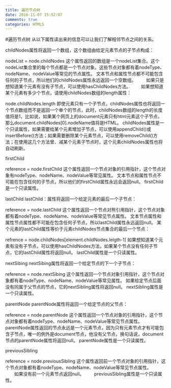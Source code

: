 ```yaml
---
title: 遍历节点树
date: 2016-11-07 15:52:07
comments: true
categories: HTML5
---
```


#遍历节点树
从以下属性读出来的信息可以让我们了解相邻节点之间的关系。

childNodes属性将返回一个数组，这个数组由给定元素节点的子节点构成：

nodeList = node.childNodes
这个属性返回的数组是一个nodeList集合。这个nodeList集合里的每个节点都是一个节点对象。这些节点对象都有着nodeType、nodeName、nodeValue等常见的节点属性。
文本节点和属性节点都不可能包含任何的子节点，所以他们的childNodes属性永远返回一个空数组。
　　如果只是想知道某个元素有没有子节点，可以使用hasChildNodes方法。
　　如果想知道某个元素有多少个节点，请使用childNodes数组的length属性：

node.childNodes.length
即使元素只有一个子节点，childNodes属性也将返回一个节点数组而不是返回一个单个的节点，此时，childNodes数组的length的长度值将是1，比如说，如果某个网页上的document元素只有html元素这个子节点，那么document.childNodes[0].nodeName值将是HTML。
childNodes属性是一个只读属性，如果需要给某个元素增加子节点，可以使用appendChild()或insertBefore()方法；如果需要删除某个元素节点，可以使用removeChild()方法；在使用这几个方法曾、减某个元素子节点时，这个元素childNodes属性也将自动刷新。

firstChild

reference = node.firstChild
这个属性返回一个节点对象的引用指针，这个节点对象有nodeType、nodeName、nodeValue等常见属性。
文本节点和属性节点不可能在包含任何的子节点，所以他们的firstChild属性永远会返回null。
firstChild是一个只读属性。

lastChild
lastChild：属性将返回一个给定元素的最后一个子节点：

reference = node.lastChild
这个属性返回一个节点对熊引用指针，这个节点对象都有着nodeType、nodeName、nodeValue等常见节点属性。
文本节点属性和属性节点属性都不可能在包含任何子节点，所以lastChild属性永远返回null。
某个元素的lastChild属性等价于元素childNodes节点集合的最后一个节点：

refrence = node.childNodes[element.childNodes.lelgth-1]
如果想知道某个元素有没有子节点，可以使用hasChildNodes方法，如果某个节点没有任何子节点，它的lastChild属性将返回null。
lastChild属性是一个只读属性。

nextSibing
nextSibing属性将返回一个给定节点的下一个子节点：

reference = node.nextSibing
这个属性返回一个节点对象引用指针，这个节点对象都有着nodeType、nodeName、nodeValue等常见属性。
如果给定节点后面没有同属于父节点的节点，它的nextSibling属性将返回null。
nextSibling属性是一个只读属性。

parentNode
parentNode属性将返回一个给定节点的父节点：

reference = node.parentNode
这个属性返回一个节点对象的引用指针，这个节点对象都有着nodeType、nodeName、nodeValue等常见节点属性。
parentNode属性返回的节点永远是一个元素节点，因为只有元素节点才有可能包含子节点，唯一的例外是document节点，他没有父节点，换句话说，document节点的parentNode属性将返回null。
parentNode属性是一个只读属性。

previousSibling

reference  = node.previousSibling
这个属性返回前一个节点对象的引用指针，这个节点对象都有着nodeType、nodeName、nodeValue等常见节点属性。
　　如果没有前一个元素节点返回null。
　　previousSibling属性是一个只读属性。
